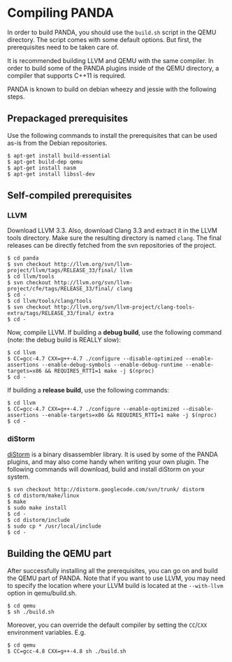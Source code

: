 # Compiling PANDA
In order to build PANDA, you should use the ``build.sh`` script in the
QEMU directory. The script comes with some default options. But first,
the prerequisites need to be taken care of.

It is recommended building LLVM and QEMU with the same compiler.
In order to build some of the PANDA plugins inside of the QEMU directory,
a compiler that supports C++11 is required.

PANDA is known to build on debian wheezy and jessie with the following steps.

## Prepackaged prerequisites

Use the following commands to install the prerequisites that
can be used as-is from the Debian repositories.

```
$ apt-get install build-essential 
$ apt-get build-dep qemu
$ apt-get install nasm
$ apt-get install libssl-dev
```

<!--
This is required for building libiscsi.
But iSCSI support has been disabled in build.sh in the meantime.
apt-get install autoconf libtool
-->

## Self-compiled prerequisites

### LLVM
Download LLVM 3.3. Also, download Clang 3.3 and extract it in the LLVM
tools directory. Make sure the resulting directory is named `clang`. The
final releases can be directly fetched from the svn repositories of the
project.

```
$ cd panda
$ svn checkout http://llvm.org/svn/llvm-project/llvm/tags/RELEASE_33/final/ llvm
$ cd llvm/tools
$ svn checkout http://llvm.org/svn/llvm-project/cfe/tags/RELEASE_33/final/ clang
$ cd -
$ cd llvm/tools/clang/tools
$ svn checkout http://llvm.org/svn/llvm-project/clang-tools-extra/tags/RELEASE_33/final/ extra
$ cd -
```

Now, compile LLVM. If building a **debug build**, use the following command (note: the debug build is REALLY slow):

```
$ cd llvm
$ CC=gcc-4.7 CXX=g++-4.7 ./configure --disable-optimized --enable-assertions --enable-debug-symbols --enable-debug-runtime --enable-targets=x86 && REQUIRES_RTTI=1 make -j $(nproc)
$ cd -
```

If building a **release build**, use the following commands:

```
$ cd llvm
$ CC=gcc-4.7 CXX=g++-4.7 ./configure --enable-optimized --disable-assertions --enable-targets=x86 && REQUIRES_RTTI=1 make -j $(nproc)
$ cd -
```

### diStorm

[diStorm](https://code.google.com/p/distorm/) is a binary disassembler library.
It is used by some of the PANDA plugins, and may also come handy when writing your
own plugin.
The following commands will download, build and install diStorm on your system.

```
$ svn checkout http://distorm.googlecode.com/svn/trunk/ distorm
$ cd distorm/make/linux
$ make
$ sudo make install
$ cd -
$ cd distorm/include
$ sudo cp * /usr/local/include
$ cd -
```

<!--
Note: Commented because iSCSI support has been disabled in build.sh.

### libiSCSI
If you are running on Debian jessie and need iSCSI support, you will
need to download and compile libiSCSI 1.4.
This is because the (newer) version of libiSCSI that comes with Debian
jessie is not compatible with QEMU 1.x on which PANDA is based on.

```
$ git clone -b 1.4 https://github.com/sahlberg/libiscsi.git
$ cd libiscsi
$ ./autogen.sh
$ ./configure
$ make
$ sudo make install
$ cd -
```
-->

## Building the QEMU part
After successfully installing all the prerequisites, you can go on and
build the QEMU part of PANDA.
Note that if you want to use LLVM, you may need to specify the
location where your LLVM build is located at the ``--with-llvm`` option
in qemu/build.sh.

```
$ cd qemu
$ sh ./build.sh
```

Moreover, you can override the default compiler by setting the ``CC``/``CXX``
environment variables. E.g.

```
$ cd qemu
$ CC=gcc-4.8 CXX=g++-4.8 sh ./build.sh
```

